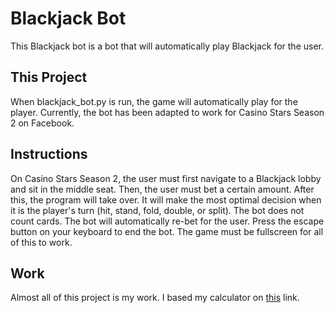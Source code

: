 ﻿# Blackjack Bot

This Blackjack bot is a bot that will automatically play 
Blackjack for the user.

## This Project

When blackjack_bot.py is run, the game will automatically 
play for the player.
Currently, the bot has been adapted to work 
for Casino Stars Season 2 on Facebook.

## Instructions

On Casino Stars Season 2, the user must first navigate to a 
Blackjack lobby and sit in the middle seat. Then, the user must bet 
a certain amount. After this, the program will take over. It will 
make the most optimal decision when it is the player's turn (hit,
stand, fold, double, or split). The bot does not count cards.
The bot will automatically re-bet for the user. Press the escape
button on your keyboard to end the bot. The game must be fullscreen
for all of this to work.

## Work

Almost all of this project is my work. I based my calculator
on 
[this](https://wizardofodds.com/games/caribbean-blackjack/images/basic-strategy.png)
link.
